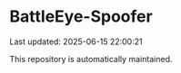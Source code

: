 # BattleEye-Spoofer

Last updated: 2025-06-15 22:00:21

This repository is automatically maintained.

